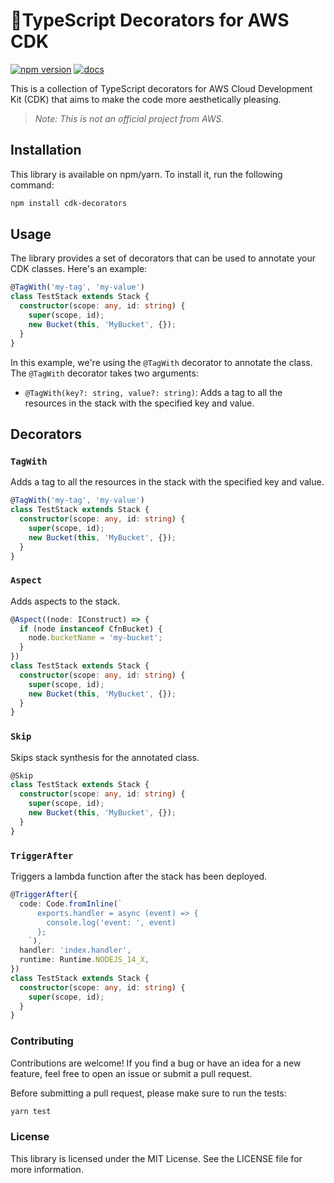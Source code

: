 # 📎TypeScript Decorators for AWS CDK

[![npm version](https://badge.fury.io/js/cdk-decorators.svg)](https://www.npmjs.com/package/cdk-decorators)
[![docs](https://img.shields.io/badge/docs-here-informational)](https://daschaa.github.io/cdk-decorators/)

This is a collection of TypeScript decorators for AWS Cloud Development Kit (CDK) that aims to make the code more aesthetically pleasing.

> _Note: This is not an official project from AWS._

## Installation

This library is available on npm/yarn. To install it, run the following command:

```bash
npm install cdk-decorators
```

## Usage

The library provides a set of decorators that can be used to annotate your CDK classes. Here's an example:

```typescript
@TagWith('my-tag', 'my-value')
class TestStack extends Stack {
  constructor(scope: any, id: string) {
    super(scope, id);
    new Bucket(this, 'MyBucket', {});
  }
}
```

In this example, we're using the `@TagWith` decorator to annotate the class. The `@TagWith` decorator takes two arguments:
- `@TagWith(key?: string, value?: string)`: Adds a tag to all the resources in the stack with the specified key and value.

## Decorators

### `TagWith`

Adds a tag to all the resources in the stack with the specified key and value.

```typescript
@TagWith('my-tag', 'my-value')
class TestStack extends Stack {
  constructor(scope: any, id: string) {
    super(scope, id);
    new Bucket(this, 'MyBucket', {});
  }
}
```

### `Aspect`

Adds aspects to the stack.

```typescript
@Aspect((node: IConstruct) => {
  if (node instanceof CfnBucket) {
    node.bucketName = 'my-bucket';
  }
})
class TestStack extends Stack {
  constructor(scope: any, id: string) {
    super(scope, id);
    new Bucket(this, 'MyBucket', {});
  }
}
```

### `Skip`

Skips stack synthesis for the annotated class.

```typescript
@Skip
class TestStack extends Stack {
  constructor(scope: any, id: string) {
    super(scope, id);
    new Bucket(this, 'MyBucket', {});
  }
}
```

### `TriggerAfter`

Triggers a lambda function after the stack has been deployed.

```typescript
@TriggerAfter({
  code: Code.fromInline(`
      exports.handler = async (event) => {
        console.log('event: ', event)
      };
    `),
  handler: 'index.handler',
  runtime: Runtime.NODEJS_14_X,
})
class TestStack extends Stack {
  constructor(scope: any, id: string) {
    super(scope, id);
  }
}
```

### Contributing 

Contributions are welcome! If you find a bug or have an idea for a new feature, feel free to open an issue or submit a pull request.

Before submitting a pull request, please make sure to run the tests:

```bash
yarn test
```

### License

This library is licensed under the MIT License. See the LICENSE file for more information.
